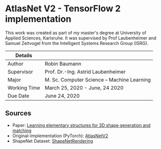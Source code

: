 # AtlasNet V2 - TensorFlow 2 implementation

This work was created as part of my master's degree at University of Applied Sciences, Karlsruhe. It was supervised by Prof Laubenheimer and Samuel Zeitvogel from the Intelligent Systems Research Group (ISRG).

| Details              |                                                                                               |
|----------------------|-----------------------------------------------------------------------------------------------|
| Author               | Robin Baumann                                                                                 |
| Supervisor           | Prof. Dr.-Ing. Astrid Laubenheimer                                                            |
| Major                | M. Sc. Computer Science – Machine Learning                                                    |
| Working Time         | March 25, 2020 - June, 24 2020                                                                |
| Due Date             | June 24, 2020                                                                                 |


## Sources
* Paper: [Learning elementary structures for 3D shape generation and matching](https://arxiv.org/abs/1908.04725)
* Original-Implementation (PyTorch): [AtlasNetV2](https://github.com/TheoDEPRELLE/AtlasNetV2)
* ShapeNet Dataset: [ShapeNetRendering](ftp://cs.stanford.edu/cs/cvgl/ShapeNetRendering.tgz)